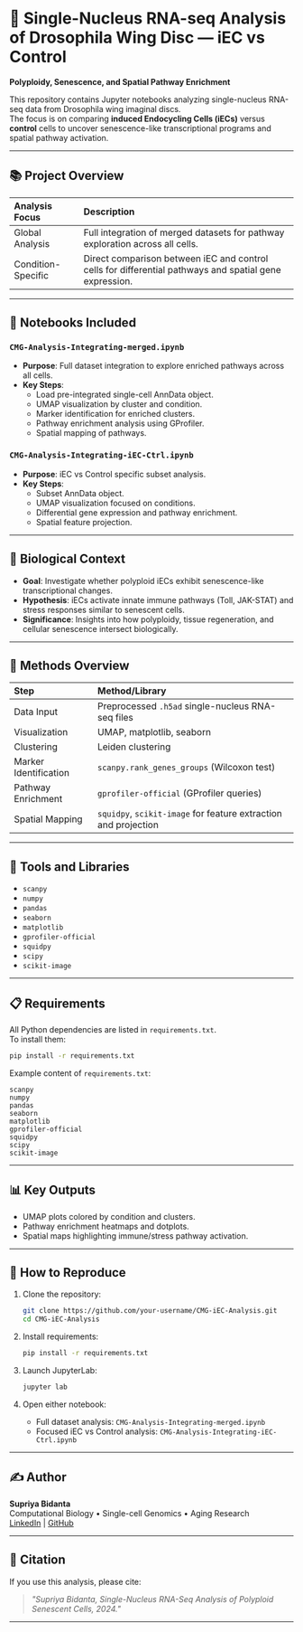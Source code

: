 
# 🧬 Single-Nucleus RNA-seq Analysis of Drosophila Wing Disc — iEC vs Control
**Polyploidy, Senescence, and Spatial Pathway Enrichment**

This repository contains Jupyter notebooks analyzing single-nucleus RNA-seq data from Drosophila wing imaginal discs.  
The focus is on comparing **induced Endocycling Cells (iECs)** versus **control** cells to uncover senescence-like transcriptional programs and spatial pathway activation.

---

## 📚 Project Overview

| Analysis Focus | Description |
|:--------------|:------------|
| Global Analysis | Full integration of merged datasets for pathway exploration across all cells. |
| Condition-Specific | Direct comparison between iEC and control cells for differential pathways and spatial gene expression. |

---

## 📁 Notebooks Included

### `CMG-Analysis-Integrating-merged.ipynb`
- **Purpose**: Full dataset integration to explore enriched pathways across all cells.
- **Key Steps**:
  - Load pre-integrated single-cell AnnData object.
  - UMAP visualization by cluster and condition.
  - Marker identification for enriched clusters.
  - Pathway enrichment analysis using GProfiler.
  - Spatial mapping of pathways.

### `CMG-Analysis-Integrating-iEC-Ctrl.ipynb`
- **Purpose**: iEC vs Control specific subset analysis.
- **Key Steps**:
  - Subset AnnData object.
  - UMAP visualization focused on conditions.
  - Differential gene expression and pathway enrichment.
  - Spatial feature projection.

---

## 🧬 Biological Context

- **Goal**: Investigate whether polyploid iECs exhibit senescence-like transcriptional changes.
- **Hypothesis**: iECs activate innate immune pathways (Toll, JAK-STAT) and stress responses similar to senescent cells.
- **Significance**: Insights into how polyploidy, tissue regeneration, and cellular senescence intersect biologically.

---

## 🔬 Methods Overview

| Step | Method/Library |
|:-----|:---------------|
| Data Input | Preprocessed `.h5ad` single-nucleus RNA-seq files |
| Visualization | UMAP, matplotlib, seaborn |
| Clustering | Leiden clustering |
| Marker Identification | `scanpy.rank_genes_groups` (Wilcoxon test) |
| Pathway Enrichment | `gprofiler-official` (GProfiler queries) |
| Spatial Mapping | `squidpy`, `scikit-image` for feature extraction and projection |

---

## 🧪 Tools and Libraries

- `scanpy`
- `numpy`
- `pandas`
- `seaborn`
- `matplotlib`
- `gprofiler-official`
- `squidpy`
- `scipy`
- `scikit-image`

---

## 📋 Requirements

All Python dependencies are listed in `requirements.txt`.  
To install them:

```bash
pip install -r requirements.txt
```

Example content of `requirements.txt`:

```
scanpy
numpy
pandas
seaborn
matplotlib
gprofiler-official
squidpy
scipy
scikit-image
```

---

## 📊 Key Outputs

- UMAP plots colored by condition and clusters.
- Pathway enrichment heatmaps and dotplots.
- Spatial maps highlighting immune/stress pathway activation.

---

## 🧠 How to Reproduce

1. Clone the repository:
   ```bash
   git clone https://github.com/your-username/CMG-iEC-Analysis.git
   cd CMG-iEC-Analysis
   ```

2. Install requirements:
   ```bash
   pip install -r requirements.txt
   ```

3. Launch JupyterLab:
   ```bash
   jupyter lab
   ```

4. Open either notebook:
   - Full dataset analysis: `CMG-Analysis-Integrating-merged.ipynb`
   - Focused iEC vs Control analysis: `CMG-Analysis-Integrating-iEC-Ctrl.ipynb`

---

## ✍️ Author

**Supriya Bidanta**  
Computational Biology • Single-cell Genomics • Aging Research  
[LinkedIn](#) | [GitHub](https://github.com/supriyabidanta)

---

## 📜 Citation

If you use this analysis, please cite:
> *"Supriya Bidanta, Single-Nucleus RNA-Seq Analysis of Polyploid Senescent Cells, 2024."*

---
